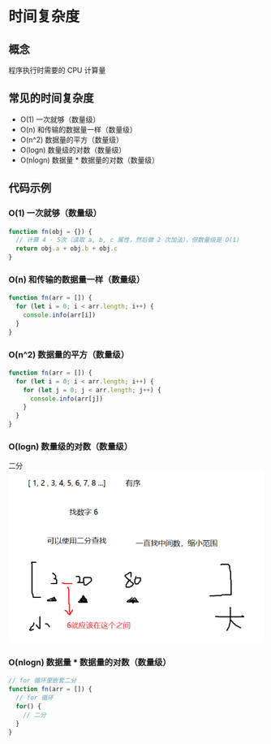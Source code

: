 # 时间复杂度

## 概念
程序执行时需要的 CPU 计算量

## 常见的时间复杂度
- O(1) 一次就够（数量级）
- O(n) 和传输的数据量一样（数量级）
- O(n^2) 数据量的平方（数量级）
- O(logn) 数量级的对数（数量级）
- O(nlogn) 数据量 * 数据量的对数（数量级）

## 代码示例
### O(1) 一次就够（数量级）
```javascript
function fn(obj = {}) {
  // 计算 4 - 5次（读取 a, b, c 属性，然后做 2 次加法），但数量级是 O(1)
  return obj.a + obj.b + obj.c 
}
```

### O(n) 和传输的数据量一样（数量级）
```javascript
function fn(arr = []) {
  for (let i = 0; i < arr.length; i++) {
    console.info(arr[i])
  }
}
```

### O(n^2) 数据量的平方（数量级）
```javascript
function fn(arr = []) {
  for (let i = 0; i < arr.length; i++) {
    for (let j = 0; j < arr.length; j++) {
      console.info(arr[j])
    }
  }
}
```

### O(logn) 数量级的对数（数量级）
二分
![二分](../assets/time-complexity/二分.png)

### O(nlogn) 数据量 * 数据量的对数（数量级）
```javascript
// for 循环里嵌套二分
function fn(arr = []) {
  // for 循环
  for() {
    // 二分
  }
}
```
